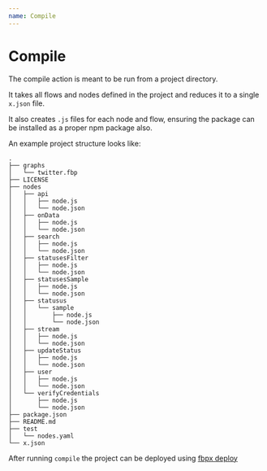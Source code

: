 ```yaml
---
name: Compile
---
```


# Compile
The compile action is meant to be run from a project directory.

It takes all flows and nodes defined in the project and reduces it to a single `x.json` file.

It also creates `.js` files for each node and flow, ensuring the package can be installed as a proper npm package also.

An example project structure looks like:
```
.
├── graphs
│   └── twitter.fbp
├── LICENSE
├── nodes
│   ├── api
│   │   ├── node.js
│   │   └── node.json
│   ├── onData
│   │   ├── node.js
│   │   └── node.json
│   ├── search
│   │   ├── node.js
│   │   └── node.json
│   ├── statusesFilter
│   │   ├── node.js
│   │   └── node.json
│   ├── statusesSample
│   │   ├── node.js
│   │   └── node.json
│   ├── statusus
│   │   └── sample
│   │       ├── node.js
│   │       └── node.json
│   ├── stream
│   │   ├── node.js
│   │   └── node.json
│   ├── updateStatus
│   │   ├── node.js
│   │   └── node.json
│   ├── user
│   │   ├── node.js
│   │   └── node.json
│   └── verifyCredentials
│       ├── node.js
│       └── node.json
├── package.json
├── README.md
├── test
│   └── nodes.yaml
└── x.json
```

After running `compile` the project can be deployed using [fbpx deploy](https://docs.chix.io/docs/fbpx/deploy)